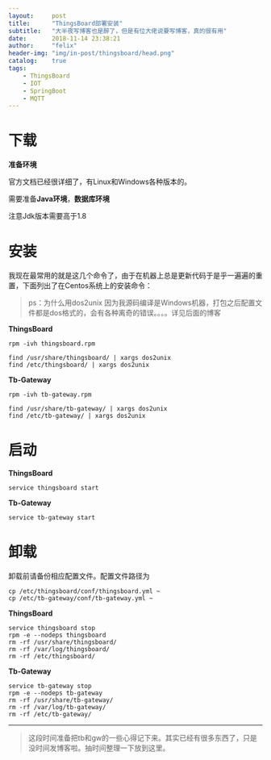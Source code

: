 ```yaml
---
layout:     post
title:      "ThingsBoard部署安装"
subtitle:   "大半夜写博客也是醉了，但是有位大佬说要写博客，真的很有用"
date:       2018-11-14 23:38:21
author:     "felix"
header-img: "img/in-post/thingsboard/head.png"
catalog:    true
tags:
    - ThingsBoard
    - IOT
    - SpringBoot
    - MQTT
---
```

# 下载

**准备环境**

官方文档已经很详细了，有Linux和Windows各种版本的。

需要准备**Java环境**，**数据库环境**

注意Jdk版本需要高于1.8

# 安装

我现在最常用的就是这几个命令了，由于在机器上总是更新代码于是乎一遍遍的重置，下面列出了在Centos系统上的安装命令：

> ps：为什么用dos2unix 因为我源码编译是Windows机器，打包之后配置文件都是dos格式的，会有各种离奇的错误。。。。详见后面的博客

**ThingsBoard**


```
rpm -ivh thingsboard.rpm

find /usr/share/thingsboard/ | xargs dos2unix
find /etc/thingsboard/ | xargs dos2unix
```

**Tb-Gateway**

```
rpm -ivh tb-gateway.rpm

find /usr/share/tb-gateway/ | xargs dos2unix
find /etc/tb-gateway/ | xargs dos2unix
```

# 启动

**ThingsBoard**

```
service thingsboard start
```

**Tb-Gateway**

```
service tb-gateway start
```

# 卸载

卸载前请备份相应配置文件。配置文件路径为

```
cp /etc/thingsboard/conf/thingsboard.yml ~
cp /etc/tb-gateway/conf/tb-gateway.yml ~
```

**ThingsBoard**

```
service thingsboard stop
rpm -e --nodeps thingsboard
rm -rf /usr/share/thingsboard/
rm -rf /var/log/thingsboard/
rm -rf /etc/thingsboard/
```

**Tb-Gateway**

```
service tb-gateway stop
rpm -e --nodeps tb-gateway
rm -rf /usr/share/tb-gateway/
rm -rf /var/log/tb-gateway/
rm -rf /etc/tb-gateway/
```

---

> 这段时间准备把tb和gw的一些心得记下来。其实已经有很多东西了，只是没时间发博客啦。抽时间整理一下放到这里。